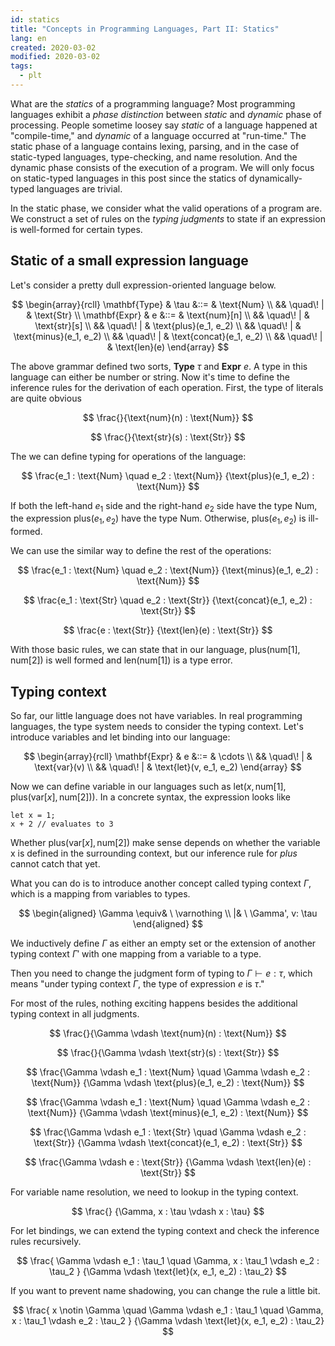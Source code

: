 ```yaml
---
id: statics
title: "Concepts in Programming Languages, Part II: Statics"
lang: en
created: 2020-03-02
modified: 2020-03-02
tags:
  - plt
---
```


What are the _statics_ of a programming language?
Most programming languages exhibit a _phase distinction_ between _static_ and _dynamic_ phase of processing.
People sometime loosey say _static_ of a language happened at "compile-time," and _dynamic_ of a language occurred at "run-time."
The static phase of a language contains lexing, parsing, and in the case of static-typed languages, type-checking, and name resolution.
And the dynamic phase consists of the execution of a program.
We will only focus on static-typed languages in this post since the statics of dynamically-typed languages are trivial.

In the static phase, we consider what the valid operations of a program are.
We construct a set of rules on the _typing judgments_ to state if an expression is well-formed for certain types.

## Static of a small expression language

Let's consider a pretty dull expression-oriented language below.

$$
\begin{array}{rcll}
\mathbf{Type} & \tau &::= & \text{Num} \\
&& \quad\! | &  \text{Str} \\
\mathbf{Expr} & e &::= & \text{num}[n] \\
&& \quad\! | &  \text{str}[s] \\
&& \quad\! | &  \text{plus}(e_1, e_2) \\
&& \quad\! | &  \text{minus}(e_1, e_2) \\
&& \quad\! | &  \text{concat}(e_1, e_2) \\
&& \quad\! | &  \text{len}(e)
\end{array}
$$

The above grammar defined two sorts, $\mathbf{Type} \ \tau$ and $\mathbf{Expr} \ e$.
A type in this language can either be number or string.
Now it's time to define the inference rules for the derivation of each operation.
First, the type of literals are quite obvious

$$
\frac{}{\text{num}(n) : \text{Num}}
$$

$$
\frac{}{\text{str}(s) : \text{Str}}
$$

The we can define typing for operations of the language:

$$
\frac{e_1 : \text{Num} \quad e_2 : \text{Num}}
{\text{plus}(e_1, e_2) : \text{Num}}
$$

If both the left-hand $e_1$ side and the right-hand $e_2$ side have the type $\text{Num}$,
the expression $\text{plus}(e_1, e_2)$ have the type $\text{Num}$.
Otherwise, $\text{plus}(e_1, e_2)$ is ill-formed.

We can use the similar way to define the rest of the operations:

$$
\frac{e_1 : \text{Num} \quad e_2 : \text{Num}}
{\text{minus}(e_1, e_2) : \text{Num}}
$$

$$
\frac{e_1 : \text{Str} \quad e_2 : \text{Str}}
{\text{concat}(e_1, e_2) : \text{Str}}
$$

$$
\frac{e : \text{Str}}
{\text{len}(e) : \text{Str}}
$$

With those basic rules, we can state that in our language, $\text{plus}(\text{num}[1], \text{num}[2])$ is well formed and $\text{len}(\text{num}[1])$ is a type error.

## Typing context

So far, our little language does not have variables.
In real programming languages, the type system needs to consider the typing context.
Let's introduce variables and let binding into our language:

$$
\begin{array}{rcll}
\mathbf{Expr} & e &::= & \cdots \\
&& \quad\! | &  \text{var}(v) \\
&& \quad\! | &  \text{let}(v, e_1, e_2)
\end{array}
$$

Now we can define variable in our languages such as $\text{let}(x, \text{num[1]}, \text{plus}(\text{var}[x], \text{num}[2]))$.
In a concrete syntax, the expression looks like

```
let x = 1;
x + 2 // evaluates to 3
```

Whether $\text{plus}(\text{var}[x], \text{num}[2])$ make sense depends on whether the variable x is defined in the surrounding context,
but our inference rule for $plus$ cannot catch that yet.

What you can do is to introduce another concept called typing context $\Gamma$, which is a mapping from variables to types.

$$
\begin{aligned}
\Gamma \equiv& \ \varnothing \\
 |& \ \Gamma', v: \tau
\end{aligned}
$$

We inductively define $\Gamma$ as either an empty set or the extension of another typing context $\Gamma'$ with one mapping from a variable to a type.

Then you need to change the judgment form of typing to $\Gamma \vdash e : \tau$, which means "under typing context $\Gamma$, the type of expression $e$ is $\tau$."

For most of the rules, nothing exciting happens besides the additional typing context in all judgments.

$$
\frac{}{\Gamma \vdash \text{num}(n) : \text{Num}}
$$

$$
\frac{}{\Gamma \vdash \text{str}(s) : \text{Str}}
$$

$$
\frac{\Gamma \vdash e_1 : \text{Num} \quad \Gamma \vdash e_2 : \text{Num}}
{\Gamma \vdash \text{plus}(e_1, e_2) : \text{Num}}
$$

$$
\frac{\Gamma \vdash e_1 : \text{Num} \quad \Gamma \vdash e_2 : \text{Num}}
{\Gamma \vdash \text{minus}(e_1, e_2) : \text{Num}}
$$

$$
\frac{\Gamma \vdash e_1 : \text{Str} \quad \Gamma \vdash e_2 : \text{Str}}
{\Gamma \vdash \text{concat}(e_1, e_2) : \text{Str}}
$$

$$
\frac{\Gamma \vdash e : \text{Str}}
{\Gamma \vdash \text{len}(e) : \text{Str}}
$$

For variable name resolution, we need to lookup in the typing context.

$$
\frac{}
{\Gamma, x : \tau \vdash x : \tau}
$$

For let bindings, we can extend the typing context and check the inference rules recursively.

$$
\frac{
\Gamma \vdash e_1 : \tau_1 \quad \Gamma, x : \tau_1 \vdash e_2 : \tau_2
}
{\Gamma \vdash \text{let}(x, e_1, e_2) : \tau_2}
$$

If you want to prevent name shadowing, you can change the rule a little bit.

$$
\frac{
x \notin \Gamma
\quad \Gamma \vdash e_1 : \tau_1 \quad \Gamma, x : \tau_1 \vdash e_2 : \tau_2
}
{\Gamma \vdash \text{let}(x, e_1, e_2) : \tau_2}
$$
